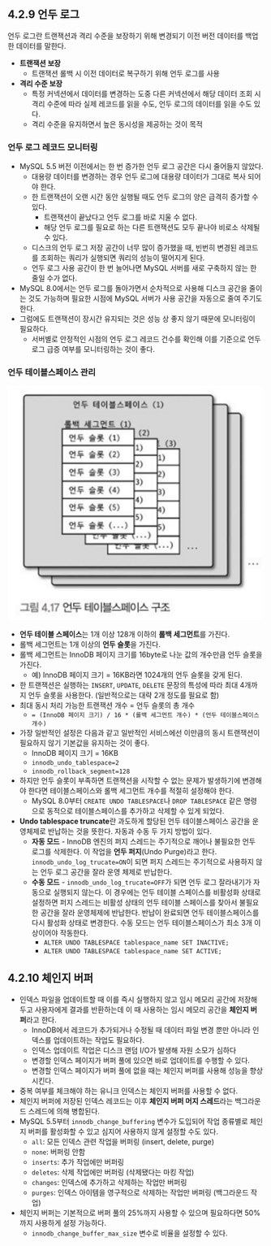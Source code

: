 ## 4.2.9 언두 로그

언두 로그란 트랜잭션과 격리 수준을 보장하기 위해 변경되기 이전 버전 데이터를 백업한 데이터를 말한다.

- **트랜잭션 보장**
    - 트랜잭션 롤백 시 이전 데이터로 복구하기 위해 언두 로그를 사용
- **격리 수준 보장**
    - 특정 커넥션에서 데이터를 변경하는 도중 다른 커넥션에서 해당 데이터 조회 시 격리 수준에 따라 실제 레코드를 읽을 수도, 언두 로그의 데이터를 읽을 수도 있다.
    - 격리 수준을 유지하면서 높은 동시성을 제공하는 것이 목적

### 언두 로그 레코드 모니터링

- MySQL 5.5 버전 이전에서는 한 번 증가한 언두 로그 공간은 다시 줄어들지 않았다.
    - 대용량 데이터를 변경하는 경우 언두 로그에 대용량 데이터가 그대로 복사 되어야 한다.
    - 한 트랜잭션이 오랜 시간 동안 실행될 때도 언두 로그의 양은 급격히 증가할 수 있다.
        - 트랜잭션이 끝났다고 언두 로그를 바로 지울 수 없다.
        - 해당 언두 로그를 필요로 하는 다른 트랜잭션도 모두 끝나야 비로소 삭제될 수 있다.
    - 디스크의 언두 로그 저장 공간이 너무 많이 증가했을 때, 빈번히 변경된 레코드를 조회하는 쿼리가 실행되면 쿼리의 성능이 떨어지게 된다.
    - 언두 로그 사용 공간이 한 번 늘어나면 MySQL 서버를 새로 구축하지 않는 한 줄일 수가 없다.
- MySQL 8.0에서는 언두 로그를 돌아가면서 순차적으로 사용해 디스크 공간을 줄이는 것도 가능하며 필요한 시점에 MySQL 서버가 사용 공간을 자동으로 줄여 주기도 한다.
- 그럼에도 트랜잭션이 장시간 유지되는 것은 성능 상 좋지 않기 때문에 모니터링이 필요하다.
    - 서버별로 안정적인 시점의 언두 로그 레코드 건수를 확인해 이를 기준으로 언두 로그 급증 여부를 모니터링하는 것이 좋다.

### 언두 테이블스페이스 관리
![img.png](../../../../image/undo-tablespace.png)
- **언두 테이블 스페이스**는 1개 이상 128개 이하의 **롤백 세그먼트**를 가진다.
- 롤백 세그먼트는 1개 이상의 **언두 슬롯**을 가진다.
- 롤백 세그먼트는 InnoDB 페이지 크기를 16byte로 나눈 값의 개수만큼 언두 슬롯을 가진다.
    - 예) InnoDB 페이지 크기 = 16KB라면 1024개의 언두 슬롯을 갖게 된다.
- 한 트랜잭션은 실행하는 `INSERT`, `UPDATE`, `DELETE` 문장의 특성에 따라 최대 4개까지 언두 슬롯을 사용한다. (일반적으로는 대략 2개 정도를 필요로 함)
- 최대 동시 처리 가능한 트랜잭션 개수 = 언두 슬롯의 총 개수
    - `= (InnoDB 페이지 크기) / 16 * (롤백 세그먼트 개수) * (언두 테이블스페이스 개수)`
- 가장 일반적인 설정은 다음과 같고 일반적인 서비스에선 이만큼의 동시 트랜잭션이 필요하지 않기 기본값을 유지하는 것이 좋다.
    - InnoDB 페이지 크기 = 16KB
    - `innodb_undo_tablespace=2`
    - `innodb_rollback_segment=128`
- 하지만 언두 슬롯이 부족하면 트랜잭션을 시작할 수 없는 문제가 발생하기에 변경해야 한다면 테이블스페이스와 롤백 세그먼트 개수를 적절히 설정해야 한다.
    - MySQL 8.0부터 `CREATE UNDO TABLESPACE`나 `DROP TABLESPACE` 같은 명령으로 동적으로 테이블스페이스를 추가하고 삭제할 수 있게 되었다.
- **Undo tablespace truncate**란 과도하게 할당된 언두 테이블스페이스 공간을 운영체제로 반납하는 것을 뜻한다. 자동과 수동 두 가지 방법이 있다.
    - **자동 모드** - InnoDB 엔진의 퍼지 스레드는 주기적으로 깨어나 불필요한 언두 로그를 삭제한다. 이 작업을 **언두 퍼지**(Undo Purge)라고 한다. `innodb_undo_log_trucate=ON`이 되면 퍼지 스레드는 주기적으로 사용하지 않는 언두 로그 공간을 잘라 운영 체제로 반납한다.
    - **수동 모드** - `innodb_undo_log_trucate=OFF`가 되면 언두 로그 잘라내기가 자동으로 실행되지 않는다. 이 경우에는 언두 테이블 스페이스를 비활성화 상태로 설정하면 퍼지 스레드는 비활성 상태의 언두 테이블 스페이스를 찾아서 불필요한 공간을 잘라 운영체제에 반납한다. 반납이 완료되면 언두 테이블스페이스를 다시 활성화 상태로 변경한다. 수동 모드는 언두 테이블스페이스가 최소 3개 이상이어야 작동한다.
        - `ALTER UNDO TABLESPACE tablespace_name SET INACTIVE;`
        - `ALTER UNDO TABLESPACE tablespace_name SET ACTIVE;`

## 4.2.10 체인지 버퍼

- 인덱스 파일을 업데이트할 때 이를 즉시 실행하지 않고 임시 메모리 공간에 저장해 두고 사용자에게 결과를 반환하는데 이 때 사용하는 임시 메모리 공간을 **체인지 버퍼**라고 한다.
    - InnoDB에서 레코드가 추가되거나 수정될 때 데이터 파일 변경 뿐만 아니라 인덱스를 업데이트하는 작업도 필요하다.
    - 인덱스 업데이트 작업은 디스크 랜덤 I/O가 발생해 자원 소모가 심하다
    - 변경할 인덱스 페이지가 버퍼 풀에 있으면 바로 업데이트를 수행할 수 있다.
    - 변경할 인덱스 페이지가 버퍼 풀에 없을 때는 체인지 버퍼를 사용해 성능을 향상시킨다.
- 중복 여부를 체크해야 하는 유니크 인덱스는 체인지 버퍼를 사용할 수 없다.
- 체인지 버퍼에 저장된 인덱스 레코드는 이후 **체인지 버퍼 머지 스레드**라는 백그라운드 스레드에 의해 병합된다.
- MySQL 5.5부터 `innodb_change_buffering` 변수가 도입되어 작업 종류별로 체인지 버퍼를 활성화할 수 있고 심지어 사용하지 않게 설정할 수도 있다.
    - `all`: 모든 인덱스 관련 작업을 버퍼링 (insert, delete, purge)
    - `none`: 버퍼링 안함
    - `inserts`: 추가 작업에만 버퍼링
    - `deletes`: 삭제 작업에만 버퍼링 (삭제됐다는 마킹 작업)
    - `changes`: 인덱스에 추가하고 삭제하는 작업만 버퍼링
    - `purges`: 인덱스 아이템을 영구적으로 삭제하는 작업만 버퍼링 (백그라운드 작업)
- 체인지 버퍼는 기본적으로 버퍼 풀의 25%까지 사용할 수 있으며 필요하다면 50%까지 사용하게 설정 가능하다.
    - `innodb_change_buffer_max_size` 변수로 비율을 설정할 수 있다.
